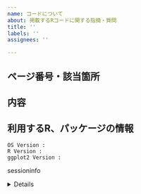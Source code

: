 ```yaml
---
name: コードについて
about: 掲載するRコードに関する指摘・質問
title: ''
labels: ''
assignees: ''

---
```


## ページ番号・該当箇所

<!-- 
p. 251
-->

## 内容

<!--
どのような問題か記述ください
-->

## 利用するR、パッケージの情報

<!-- 
コードに問題がある場合、参考のために次の項目を埋めてください。
-->

    OS Version : 
    R Version : 
    ggplot2 Version :

sessioninfo

<details>

<!-- 以下のコードブロックに sessioninfo::session_info() の出力を貼り付けてください -->

```r
sessioninfo::session_info()
```

</details>
